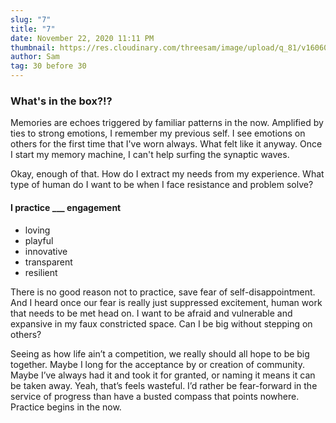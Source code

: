 ```yaml
---
slug: "7"
title: "7"
date: November 22, 2020 11:11 PM
thumbnail: https://res.cloudinary.com/threesam/image/upload/q_81/v1606097785/037A5B45-A72E-4C0D-8A4F-3769F1B520D7_alenon.jpg
author: Sam
tag: 30 before 30
---
```

### What's in the box?!?

Memories are echoes triggered by familiar patterns in the now. Amplified by ties to strong emotions, I remember my previous self. I see emotions on others for the first time that I've worn always. What felt like it anyway. Once I start my memory machine, I can't help surfing the synaptic waves.

Okay, enough of that. How do I extract my needs from my experience. What type of human do I want to be when I face resistance and problem solve?

#### I practice ___ engagement

* loving
* playful
* innovative
* transparent
* resilient

There is no good reason not to practice, save fear of self-disappointment. And I heard once our fear is really just suppressed excitement, human work that needs to be met head on. I want to be afraid and vulnerable and expansive in my faux constricted space. Can I be big without stepping on others? 

Seeing as how life ain’t a competition, we really should all hope to be big together. Maybe I long for the acceptance by or creation of community. Maybe I’ve always had it and took it for granted, or naming it means it can be taken away. Yeah, that’s feels wasteful. I’d rather be fear-forward in the service of progress than have a busted compass that points nowhere. Practice begins in the now.